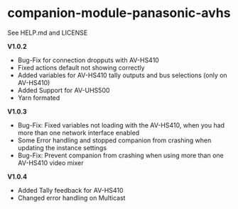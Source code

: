 # companion-module-panasonic-avhs

See HELP.md and LICENSE

**V1.0.2**

- Bug-Fix for connection dropputs with AV-HS410
- Fixed actions default not showing correctly
- Added variables for AV-HS410 tally outputs and bus selections (only on AV-HS410)
- Added Support for AV-UHS500
- Yarn formated

**V1.0.3**

- Bug-Fix: Fixed variables not loading with the AV-HS410, when you had more than one network interface enabled
- Some Error handling and stopped companion from crashing when updating the instance settings
- Bug-Fix: Prevent companion from crashing when using more than one AV-HS410 video mixer

**V1.0.4**

- Added Tally feedback for AV-HS410
- Changed error handling on Multicast
